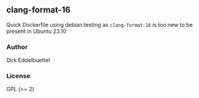 
## clang-format-16

Quick Dockerfile using debian:testing as `clang-format-16` is too new to be
present in Ubuntu 23.10

### Author

Dirk Eddelbuettel

### License

GPL (>= 2)
